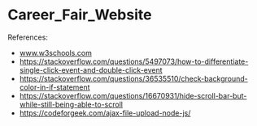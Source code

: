 # Career_Fair_Website  
References:  
- www.w3schools.com
- https://stackoverflow.com/questions/5497073/how-to-differentiate-single-click-event-and-double-click-event
- https://stackoverflow.com/questions/36535510/check-background-color-in-if-statement  
- https://stackoverflow.com/questions/16670931/hide-scroll-bar-but-while-still-being-able-to-scroll
- https://codeforgeek.com/ajax-file-upload-node-js/
